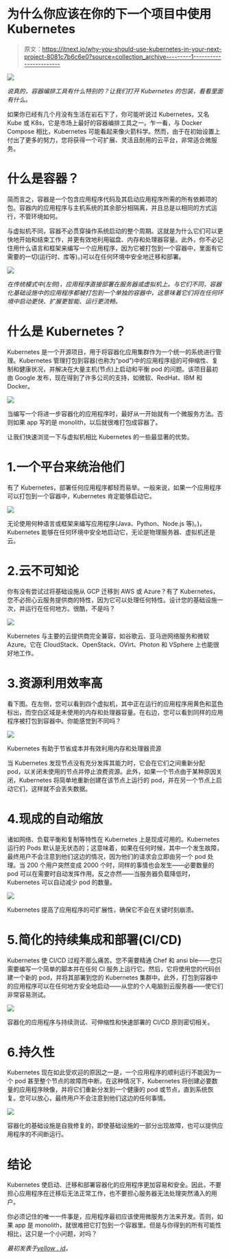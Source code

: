 # 为什么你应该在你的下一个项目中使用 Kubernetes

> 原文：<https://itnext.io/why-you-should-use-kubernetes-in-your-next-project-8081c7b6c6e0?source=collection_archive---------1----------------------->

![](img/5016be9a587fd8b6a77076bb64d13687.png)

*说真的，容器编排工具有什么特别的？让我们打开 Kubernetes 的包装，看看里面有什么。*

如果你已经有几个月没有生活在岩石下了，你可能听说过 Kubernetes，又名 Kube 或 K8s，它是市场上最好的容器编排工具之一。乍一看，与 Docker Compose 相比，Kubernetes 可能看起来像火箭科学。然而，由于在初始设置上付出了更多的努力，您将获得一个可扩展、灵活且耐用的云平台，非常适合微服务。

# 什么是容器？

简而言之，容器是一个包含应用程序代码及其启动应用程序所需的所有依赖项的包。容器内的应用程序与主机系统的其余部分相隔离，并且总是以相同的方式运行，不管环境如何。

与虚拟机不同，容器不必贯穿操作系统启动的整个周期。这就是为什么它们可以更快地开始和结束工作，并更有效地利用磁盘、内存和处理器容量。此外，你不必记住用什么语言和框架来编写一个应用程序，因为它被打包到一个容器中，里面有它需要的一切(运行时、库等)。)可以在任何环境中安全地迁移和部署。

![](img/7a8988797cdf90233cd3387f8265d91c.png)

*在传统模式中(左侧)，应用程序直接部署在服务器或虚拟机上。与它们不同，容器化基础设施中的应用程序都被打包到一个单独的容器中，这意味着它们将在任何环境中启动更快、扩展更智能、运行更流畅。*

# 什么是 Kubernetes？

Kubernetes 是一个开源项目，用于将容器化应用集群作为一个统一的系统进行管理。Kubernetes 管理打包到容器(也称为“pod”)中的应用程序组的可伸缩性、复制和健康状况，并解决在大量主机(节点)上启动和平衡 pod 的问题。该项目最初由 Google 发布，现在得到了许多公司的支持，如微软、RedHat、IBM 和 Docker。

![](img/340c6ee9af8113bf59ae415af8f5c87b.png)

当编写一个将进一步容器化的应用程序时，最好从一开始就有一个微服务方法。否则如果 app 写的是 monolith，以后就很难打包成容器了。

让我们快速浏览一下与虚拟机相比 Kubernetes 的一些最显著的优势。

# 1.一个平台来统治他们

有了 Kubernetes，部署任何应用程序都轻而易举。一般来说，如果一个应用程序可以打包到一个容器中，Kubernetes 肯定能够启动它。

![](img/4750e6b0dd6eeebf5005f01e62a1c463.png)

无论使用何种语言或框架来编写应用程序(Java、Python、Node.js 等)。)，Kubernetes 能够在任何环境中安全地启动它，无论是物理服务器、虚拟机还是云。

# 2.云不可知论

你有没有尝试过将基础设施从 GCP 迁移到 AWS 或 Azure？有了 Kubernetes，您不必担心云服务提供商的特性，因为它可以处理任何特性。设计您的基础设施一次，并运行在任何地方。很酷，不是吗？

![](img/dfbaea245ad101bb23069a5971408230.png)

Kubernetes 与主要的云提供商完全兼容，如谷歌云、亚马逊网络服务和微软 Azure。它在 CloudStack、OpenStack、OVirt、Photon 和 VSphere 上也能很好地工作。

# 3.资源利用效率高

看下图。在左侧，您可以看到四个虚拟机，其中正在运行的应用程序用黄色和蓝色标出，而空白区域是未使用的内存和处理器容量。在右边，您可以看到同样的应用程序被打包到容器中。你能感觉到不同吗？

![](img/a9150fb687fc09f339a21aa70f403b7e.png)

Kubernetes 有助于节省成本并有效利用内存和处理器资源

当 Kubernetes 发现节点没有充分发挥其能力时，它会在它们之间重新分配 pod，以关闭未使用的节点并停止浪费资源。此外，如果一个节点由于某种原因关闭，Kubernetes 将简单地重新创建在该节点上运行的 pod，并在另一个节点上启动它们，这样就不会丢失数据。

# 4.现成的自动缩放

诸如网络、负载平衡和复制等特性在 Kubernetes 上是现成可用的。Kubernetes 运行的 Pods 默认是无状态的；这意味着，如果在任何时候，其中一个发生故障，最终用户不会注意到他们这边的情况，因为他们的请求会立即由另一个 pod 处理。当 200 个用户突然变成 2000 个时，同样的事情也会发生——必要数量的 pod 可以在需要时自动发挥作用。反之亦然——当服务器负载降低时，Kubernetes 可以自动减少 pod 的数量。

![](img/09a0babb5e9185406bf3959790005367.png)

Kubernetes 提高了应用程序的可扩展性，确保它不会在关键时刻崩溃。

# 5.简化的持续集成和部署(CI/CD)

Kubernetes 使 CI/CD 过程不那么痛苦。您不需要精通 Chef 和 ansi ble——您只需要编写一个简单的脚本并在任何 CI 服务上运行它。然后，它将使用您的代码创建一个新的 pod，并将其部署到您的 Kubernetes 集群中。此外，打包到容器中的应用程序可以在任何地方安全地启动——从您的个人电脑到云服务器——使它们非常容易测试。

![](img/bfdd6f53c89b42375a4c8904076e007a.png)

容器化的应用程序与持续测试、可伸缩性和快速部署的 CI/CD 原则密切相关。

# 6.持久性

Kubernetes 现在如此受欢迎的原因之一是，一个应用程序的顺利运行不能因为一个 pod 甚至整个节点的故障而中断。在这种情况下，Kubernetes 将创建必要数量的应用程序映像，并将它们重新分发到一个健康的 pod 或节点，直到系统恢复。您可以放心，最终用户不会注意到他们这边的任何事情。

![](img/906e32c8a4151ac91d89423c79450bd9.png)

容器化的基础设施是自我修复的，即使基础设施的一部分出现故障，也可以提供应用程序的不间断运行。

# 结论

Kubernetes 使启动、迁移和部署容器化的应用程序更加容易和安全。因此，不要担心应用程序在迁移后无法正常工作，也不要担心服务器无法处理突然涌入的用户。

你必须记住的唯一一件事是，应用程序最初应该使用微服务方法来开发。否则，如果 app 是 monolith，就很难把它打包到一个容器里。但是与你得到的所有可能性相比，这只是一个小问题，对吗？

*最初发表于*[*yellow . id*](https://yellow.id/blog/why-you-should-use-kubernetes-in-your-next-project)*。*